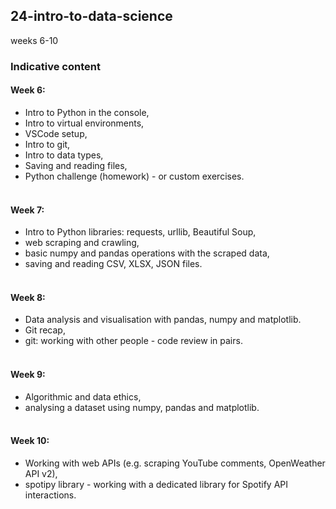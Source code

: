 ## 24-intro-to-data-science

weeks 6-10
### Indicative content
#### Week 6:
- Intro to Python in the console,
- Intro to virtual environments,
- VSCode setup,
- Intro to git,
- Intro to data types,
- Saving and reading files,
- Python challenge (homework) - or custom exercises.<br><br>
#### Week 7:
- Intro to Python libraries: requests, urllib, Beautiful Soup,
- web scraping and crawling,
- basic numpy and pandas operations with the scraped data,
- saving and reading CSV, XLSX, JSON files.<br><br>
#### Week 8:
- Data analysis and visualisation with pandas, numpy and matplotlib.
- Git recap,
- git: working with other people - code review in pairs.<br><br>
#### Week 9:
- Algorithmic and data ethics,
- analysing a dataset using numpy, pandas and matplotlib.<br><br>
#### Week 10:
- Working with web APIs (e.g. scraping YouTube comments, OpenWeather API v2),
- spotipy library - working with a dedicated library for Spotify API interactions.<br><br>
